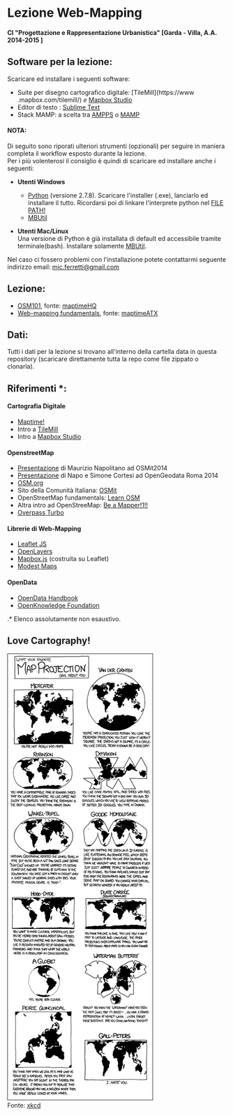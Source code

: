# Lezione Web-Mapping

#### CI "Progettazione e Rappresentazione Urbanistica" [Garda - Villa, A.A. 2014-2015 ]


## Software per la lezione:

Scaricare ed installare i seguenti software:  
- Suite per disegno cartografico digitale: [TileMill](https://www .mapbox.com/tilemill/)  *e* [Mapbox Studio](https://www.mapbox.com/mapbox-studio/#darwin)  
- Editor di testo : [Sublime Text](http://www.sublimetext.com/)  
- Stack MAMP: a scelta tra [AMPPS](http://ampps.com/download) *o* [MAMP](http://www.mamp.info/en/)

#### NOTA: 
Di seguito sono riporati ulteriori strumenti (opzionali) per seguire in maniera completa il workflow esposto durante la lezione.  
Per i più volenterosi il consiglio è quindi di scaricare ed installare anche i seguenti:  

- **Utenti Windows**
	- [Python](https://www.python.org/downloads/windows/) (versione 2.7.8). Scaricare l'installer (.exe), lanciarlo ed installare il tutto. Ricordarsi poi di linkare l'interprete python nel [FILE PATH!](https://docs.python.org/2/using/windows.html)  
	- [MBUtil](https://github.com/mapbox/mbutil)

- **Utenti Mac/Linux**  
Una versione di Python è già installata di default ed accessibile tramite terminale(bash). Installare solamente [MBUtil](https://github.com/mapbox/mbutil).

Nel caso ci fossero problemi con l'installazione potete contattarmi seguente indirizzo email: <mic.ferretti@gmail.com>


## Lezione:
- [OSM101](http://maptime.io/osm-101/), fonte: [maptimeHQ](http://maptime.io/lessons-resources/)
- [Web-mapping fundamentals](https://maptimeatx.github.io/web-mapping-fundamentals/#0), fonte: [maptimeATX](http://www.meetup.com/MaptimeATX/) 

## Dati:
Tutti i dati per la lezione si trovano all'interno della cartella data in questa repository (scaricare direttamente tutta la repo come file zippato o clonarla).


## Riferimenti *:

#### Cartografia Digitale
- [Maptime!](http://maptime.io/)
- Intro a [TileMill](https://www.mapbox.com/tilemill/docs/crashcourse/introduction/) 
- Intro a [Mapbox Studio](https://www.mapbox.com/mapbox-studio/style-quickstart/)

#### OpenstreetMap
- [Presentazione](http://www.slideshare.net/napo/openstreetmap-verso-matera-2019) di Maurizio Napolitano ad OSMit2014
- [Presentazione](https://cortesimone.github.io/slide-opengeodata-roma-2014/#/) di Napo e Simone Cortesi ad OpenGeodata Roma 2014
- [OSM.org](http://www.openstreetmap.org/)
- Sito della Comunità Italiana: [OSMit](http://openstreetmap.it/) 
- OpenStreetMap fundamentals: [Learn OSM](http://learnosm.org/en/)
- Altra intro ad OpenStreeMap: [Be a Mapper!1!!](http://beamapper.com/)
- [Overpass Turbo](http://overpass-turbo.eu/)

#### Librerie di Web-Mapping
- [Leaflet JS](http://leafletjs.com/)
- [OpenLayers](http://openlayers.org/)
- [Mapbox.js](https://www.mapbox.com/developers/#javascript) (costruita su Leaflet)
- [Modest Maps](http://modestmaps.com/)

#### OpenData
- [OpenData Handbook](http://opendatahandbook.org/)
- [OpenKnowledge Foundation](https://okfn.org/)


.* Elenco assolutamente non esaustivo. 


## Love Cartography!

![](map_projections.png)  
Fonte: [xkcd](https://xkcd.com/977/)

<!--aggiungo laghi e batimetria da natural hearth (via add layer - mapbox)
aggiungo strade che gli do io da geojson-->




